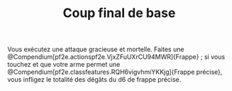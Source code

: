 ﻿---
title: Coup final de base
titleEn: Basic Finisher
id: dCuvfq3r2K9wXY9g
group: actions
---
<p>Vous exécutez une attaque gracieuse et mortelle. Faites une @Compendium[pf2e.actionspf2e.VjxZFuUXrCU94MWR]{Frappe} ; si vous touchez et que votre arme permet une @Compendium[pf2e.classfeatures.RQH6vigvhmiYKKjg]{Frappe précise}, vous infligez le totalité des dégâts du d6 de frappe précise.</p>
